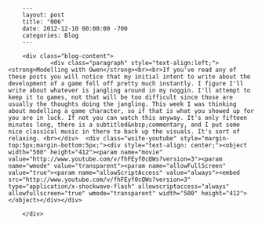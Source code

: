 
        ---
        layout: post
        title: "006"
        date: 2012-12-10 00:00:00 -700
        categories: Blog
        ---

        <div class="blog-content">
				<div class="paragraph" style="text-align:left;"><strong>Modelling with Owen</strong><br><br>If you've read any of these posts you will notice that my initial intent to write about the development of a game fell off pretty much instantly. I figure I'll write about whatever is jangling around in my noggin. I'll attempt to keep it to games, not that will be too difficult since those are usually the thoughts doing the jangling. This week I was thinking about modelling a game character, so if that is what you showed up for you are in luck. If not you can watch this anyway. It's only fifteen minutes long, there is a subtitled&nbsp;commentary, and I put some nice classical music in there to back up the visuals. It's sort of relaxing. <br></div>  <div class="wsite-youtube" style="margin-top:5px;margin-bottom:5px;"><div style="text-align: center;"><object width="500" height="412"><param name="movie" value="http://www.youtube.com/v/fhFEyf0cQWs?version=3"><param name="wmode" value="transparent"><param name="allowFullScreen" value="true"><param name="allowScriptAccess" value="always"><embed src="http://www.youtube.com/v/fhFEyf0cQWs?version=3" type="application/x-shockwave-flash" allowscriptaccess="always" allowfullscreen="true" wmode="transparent" width="500" height="412"></object></div></div>

		</div>
        